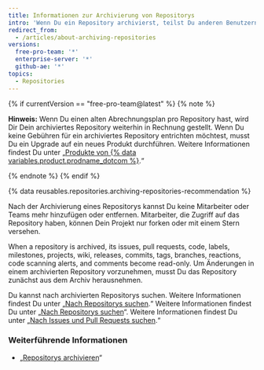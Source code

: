 ```yaml
---
title: Informationen zur Archivierung von Repositorys
intro: 'Wenn Du ein Repository archivierst, teilst Du anderen Benutzern mit, dass ein Projekt nicht mehr aktiv unterhalten wird.'
redirect_from:
  - /articles/about-archiving-repositories
versions:
  free-pro-team: '*'
  enterprise-server: '*'
  github-ae: '*'
topics:
  - Repositories
---
```


{% if currentVersion == "free-pro-team@latest" %}
{% note %}

**Hinweis:** Wenn Du einen alten Abrechnungsplan pro Repository hast, wird Dir Dein archiviertes Repository weiterhin in Rechnung gestellt. Wenn Du keine Gebühren für ein archiviertes Repository entrichten möchtest, musst Du ein Upgrade auf ein neues Produkt durchführen. Weitere Informationen findest Du unter „[Produkte von {% data variables.product.prodname_dotcom %}](/articles/github-s-products).“

{% endnote %}
{% endif %}

{% data reusables.repositories.archiving-repositories-recommendation %}

Nach der Archivierung eines Repositorys kannst Du keine Mitarbeiter oder Teams mehr hinzufügen oder entfernen. Mitarbeiter, die Zugriff auf das Repository haben, können Dein Projekt nur forken oder mit einem Stern versehen.

When a repository is archived, its issues, pull requests, code, labels, milestones, projects, wiki, releases, commits, tags, branches, reactions, code scanning alerts, and comments become read-only. Um Änderungen in einem archivierten Repository vorzunehmen, musst Du das Repository zunächst aus dem Archiv herausnehmen.

Du kannst nach archivierten Repositorys suchen. Weitere Informationen findest Du unter „[Nach Repositorys suchen](/articles/searching-for-repositories/#search-based-on-whether-a-repository-is-archived).“ Weitere Informationen findest Du unter „[Nach Repositorys suchen](/articles/searching-for-repositories/#search-based-on-whether-a-repository-is-archived)“. Weitere Informationen findest Du unter „[Nach Issues und Pull Requests suchen](/articles/searching-issues-and-pull-requests/#search-based-on-whether-a-repository-is-archived).“

### Weiterführende Informationen
- „[Repositorys archivieren](/articles/archiving-repositories)“
